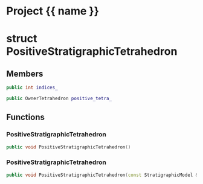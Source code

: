<script setup>
import {useRoute} from 'vitepress'
const {path} = useRoute()
const tokens = path.split('/')
const words = tokens[2].split('-');
for (let i = 0; i < words.length; i++) {
    words[i] = words[i].charAt(0).toUpperCase() + words[i].slice(1);
    words[i] = words[i].replace('geode', 'Geode')
}
const name = words.join('-');
</script>
# Project {{ name }}

# struct PositiveStratigraphicTetrahedron


## Members

```cpp
public int indices_

```

```cpp
public OwnerTetrahedron positive_tetra_

```



## Functions

### PositiveStratigraphicTetrahedron

```cpp
public void PositiveStratigraphicTetrahedron()
```


### PositiveStratigraphicTetrahedron

```cpp
public void PositiveStratigraphicTetrahedron(const StratigraphicModel & model, const Block3D & block, index_t tetrahedron_id)
```




